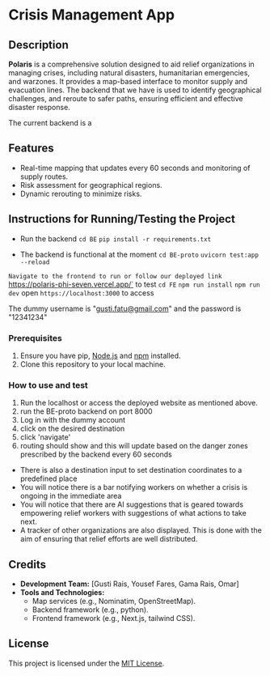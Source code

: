 # Crisis Management App

## Description
**Polaris** is a comprehensive solution designed to aid relief organizations in managing crises, including natural disasters, humanitarian emergencies, and warzones. It provides a map-based interface to monitor supply and evacuation lines. The backend that we have is used to identify geographical challenges, and reroute to safer paths, ensuring efficient and effective disaster response.

The current backend is a 

## Features
- Real-time mapping that updates every 60 seconds and monitoring of supply routes.
- Risk assessment for geographical regions.
- Dynamic rerouting to minimize risks.

## Instructions for Running/Testing the Project

- Run the backend
`cd BE`
`pip install -r requirements.txt`

- The backend is functional at the moment
`cd BE-proto`
`uvicorn test:app --reload`

`Navigate to the frontend to run or follow our deployed link `https://polaris-phi-seven.vercel.app/` to test
`cd FE`
`npm run install`
`npm run dev`
open `https://localhost:3000` to access

The dummy username is "gusti.fatu@gmail.com" and the password is "12341234"


### Prerequisites
1. Ensure you have pip, [Node.js](https://nodejs.org/) and [npm](https://www.npmjs.com/) installed.
2. Clone this repository to your local machine.

### How to use and test

1. Run the localhost or access the deployed website as mentioned above.
2. run the BE-proto backend on port 8000
3. Log in with the dummy account
3. click on the desired destination
4. click 'navigate'
5. routing should show and this will update based on the danger zones prescribed by the backend every 60 seconds

- There is also a destination input to set destination coordinates to a predefined place
- You will notice there is a bar notifying workers on whether a crisis is ongoing in the immediate area
- You will notice that there are AI suggestions that is geared towards empowering relief workers with suggestions of what actions to take next.
- A tracker of other organizations are also displayed. This is done with the aim of ensuring that relief efforts are well distributed.

## Credits
- **Development Team:** [Gusti Rais, Yousef Fares, Gama Rais, Omar]
- **Tools and Technologies:**
  - Map services (e.g., Nominatim, OpenStreetMap).
  - Backend framework (e.g., python).
  - Frontend framework (e.g., Next.js, tailwind CSS).

## License
This project is licensed under the [MIT License](LICENSE).
